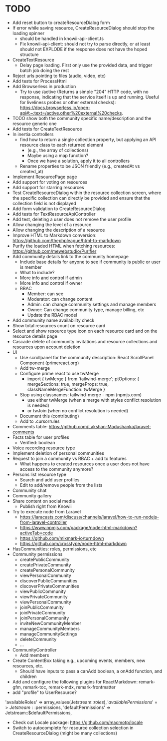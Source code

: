 # TODO

- Add reset button to createResourceDialog form
- If error while saving resource, CreateResourceDialog should stop the loading spinner
  - should be handled in knowii-api-client.ts
  - Fix knowii-api-client: should not try to parse directly, or at least should not EXPLODE if the response does not have the hoped structure
- CreateTextResource
  - Delay page loading. First only use the provided data, and trigger batch job doing the rest
- Reject urls pointing to files (audio, video, etc)
- Add tests for ProcessHtml
- Add Browserless in production
  - Try to use /active (Returns a simple "204" HTTP code, with no response, indicating that the service itself is up and running. Useful for liveliness probes or other external checks): https://docs.browserless.io/open-api#:~:text=/active,other%20external%20checks.
- TODO show both the community specific name/description and the resource generic one
- Add tests for CreateTextResource
- In inertia controllers
  - find how to return a single collection property, but applying an API resource class to each returned element
    - (e.g., the array of collections)
    - Maybe using a map function?
    - Once we have a solution, apply it to all controllers
  - Rename properties to be JSON friendly (e.g., createdAt vs created_at)
- Implement ResourcePage page
- Add support for voting on resources
- Add support for starring resources
- Test CreateResourceDialog within the resource collection screen, where the specific collection can directly be provided and ensure that the collection field is not displayed
- Add form validation to CreateResourceDialog
- Add tests for TextResourceApiController
- Add test, deleting a user does not remove the user profile
- Allow changing the level of a resource
- Allow changing the description of a resource
- Improve HTML to Markdown conversion: https://github.com/thephpleague/html-to-markdown
- Purify the loaded HTML when fetching resources: https://github.com/mewebstudio/Purifier
- Add community details link to the community homepage
  - Include base details for anyone to see if community is public or user is member
  - What to include?
  - More info and control if admin
  - More info and control if owner
  - RBAC
    - Member: can see
    - Moderator: can change content
    - Admin: can change community settings and manage members
    - Owner: Can change community type, manage billing, etc
    - Update the RBAC model
- Add community name availability check
- Show total resources count on resource card
- Select and show resource type icon on each resource card and on the resource details page
- Cascade delete of community invitations and resource collections and resources upon account deletion
- UI
  - Use scrollpanel for the community description: React ScrollPanel Component (primereact.org)
  - Add tw-merge
  - Configure prime react to use twMerge
    - import { twMerge } from 'tailwind-merge';
      ptOptions: { mergeSections: true, mergeProps: true, classNameMergeFunction: twMerge }
  - Stop using classnames: tailwind-merge - npm (npmjs.com)
    - use either twMerge (when a merge with styles conflict resolution is needed)
    - or twJoin (when no conflict resolution is needed)
  - Document this (contributing)
  - Add to .cursorrules
- Comments table: https://github.com/Lakshan-Madushanka/laravel-comments
- Facts table for user profiles
  - Verified: boolean
- Voice recording resource type
- Implement deletion of personal communities
- Request to join a community vs RBAC + add to features
  - What happens to created resources once a user does not have access to the community anymore?
- Persons list resource type
  - Search and add user profiles
  - Edit to add/remove people from the lists
- Community chat
- Community gallery
- Share content on social media
  - Publish right from Knowii
- Try to execute node from Laravel
  - https://laracasts.com/discuss/channels/laravel/how-to-run-nodejs-from-laravel-controller
  - https://www.npmjs.com/package/node-html-markdown?activeTab=code
  - https://github.com/mixmark-io/turndown
  - https://github.com/crosstype/node-html-markdown
- HasCommunities: roles, permissions, etc
- Community permissions
  - createPublicCommunity
  - createPrivateCommunity
  - createPersonalCommunity
  - viewPersonalCommunity
  - discoverPublicCommunities
  - discoverPrivateCommunities
  - viewPublicCommunity
  - viewPrivateCommunity
  - viewPersonalCommunity
  - joinPublicCommunity
  - joinPrivateCommunity
  - joinPersonalCommunity
  - inviteNewCommunityMember
  - manageCommunityMembers
  - manageCommunitySettings
  - deleteCommunity
  - ...
- CommunityController
  - Add members
- Create ContentBox taking e.g., upcoming events, members, new resources, etc.
  - Should have inputs to pass a canAdd boolean, a onAdd function, and children
- Add and configure the following plugins for ReactMarkdown: remark-gfm, remark-toc, remark-mdx, remark-frontmatter
- add "profile" to UserResource?

'availableRoles' => array_values(Jetstream::$roles),
'availablePermissions' => Jetstream::$permissions,
'defaultPermissions' => Jetstream::$defaultPermissions,

- Check out Locale package: https://github.com/macmotp/locale
- Switch to autocomplete for resource collection selection in CreateResourceDialog (might be many collections)
